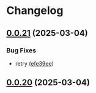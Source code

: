 # Changelog

## [0.0.21](https://github.com/ktarmyshov/svelte5kit-localization/compare/v0.0.20...v0.0.21) (2025-03-04)

### Bug Fixes

- retry ([efe39ee](https://github.com/ktarmyshov/svelte5kit-localization/commit/efe39ee2fd1e41e1bdb00cffa05d327f65a23b9b))

## [0.0.20](https://github.com/ktarmyshov/svelte5kit-localization/compare/v0.0.19...v0.0.20) (2025-03-04)
